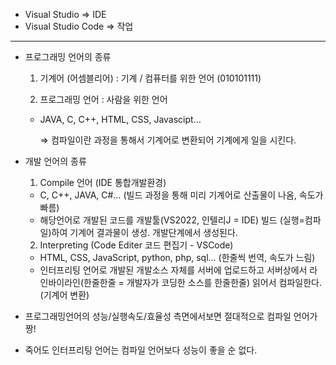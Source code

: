 - Visual Studio ⇒ IDE
- Visual Studio Code ⇒ 작업
  
---

- 프로그래밍 언어의 종류
    
    1) 기계어 (어셈블리어) : 기계 / 컴퓨터를 위한 언어 (010101111)
    
    2) 프로그래밍 언어 : 사람을 위한 언어
    
    - JAVA, C, C++, HTML, CSS, Javascipt…
    
         ⇒ 컴파일이란 과정을 통해서 기계어로 변환되어 기계에게 일을 시킨다.
    
- 개발 언어의 종류
    
    1) Compile 언어 (IDE 통합개발환경)
    
    - C, C++, JAVA, C#… (빌드 과정을 통해 미리 기계어로 산출물이 나옴, 속도가 빠름)
    - 해당언어로 개발된 코드를 개발툴(VS2022, 인텔리J = IDE) 빌드 (실행=컴파일)하여 기계어 결과물이 생성. 개발단계에서 생성된다.
    
    2) Interpreting (Code Editer 코드 편집기 - VSCode)
    
    - HTML, CSS, JavaScript, python, php, sql… (한줄씩 번역, 속도가 느림)
    - 인터프리팅 언어로 개발된 개발소스 자체를 서버에 업로드하고 서버상에서 라인바이라인(한줄한줄 = 개발자가 코딩한 소스를 한줄한줄) 읽어서 컴파일한다. (기계어 변환)

- 프로그래밍언어의 성능/실행속도/효율성 측면에서보면 절대적으로 컴파일 언어가 짱!
- 죽어도 인터프리팅 언어는 컴파일 언어보다 성능이 좋을 순 없다.